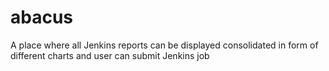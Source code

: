 # abacus
A place where all Jenkins reports can be displayed consolidated in form of different charts and user can submit Jenkins job
